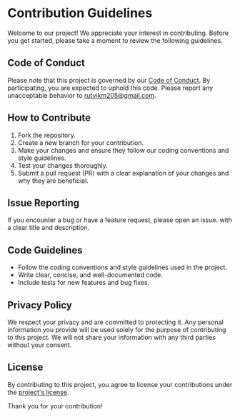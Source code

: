 # Contribution Guidelines

Welcome to our project! We appreciate your interest in contributing. Before you get started, please take a moment to review the following guidelines.

## Code of Conduct

Please note that this project is governed by our [Code of Conduct](https://github.com/cocola-dev/cocola?tab=coc-ov-file#readme). By participating, you are expected to uphold this code. Please report any unacceptable behavior to rutvikm205@gmail.com.

## How to Contribute

1. Fork the repository.
2. Create a new branch for your contribution.
3. Make your changes and ensure they follow our coding conventions and style guidelines.
4. Test your changes thoroughly.
5. Submit a pull request (PR) with a clear explanation of your changes and why they are beneficial.

## Issue Reporting

If you encounter a bug or have a feature request, please open an issue. with a clear title and description.

## Code Guidelines

- Follow the coding conventions and style guidelines used in the project.
- Write clear, concise, and well-documented code.
- Include tests for new features and bug fixes.

## Privacy Policy

We respect your privacy and are committed to protecting it. Any personal information you provide will be used solely for the purpose of contributing to this project. We will not share your information with any third parties without your consent.

## License

By contributing to this project, you agree to license your contributions under the [project's license](https://github.com/cocola-dev/cocola/blob/main/LICENSE).

Thank you for your contribution!
